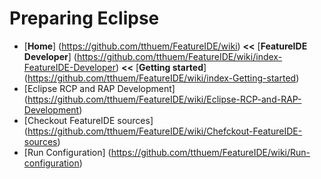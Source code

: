 # Preparing Eclipse

* [**Home**] (https://github.com/tthuem/FeatureIDE/wiki) **<<** [**FeatureIDE Developer**] (https://github.com/tthuem/FeatureIDE/wiki/index-FeatureIDE-Developer) **<<** [**Getting started**] (https://github.com/tthuem/FeatureIDE/wiki/index-Getting-started)
* [Eclipse RCP and RAP Development] (https://github.com/tthuem/FeatureIDE/wiki/Eclipse-RCP-and-RAP-Development)
* [Checkout FeatureIDE sources] (https://github.com/tthuem/FeatureIDE/wiki/Chefckout-FeatureIDE-sources)
* [Run Configuration] (https://github.com/tthuem/FeatureIDE/wiki/Run-configuration)
